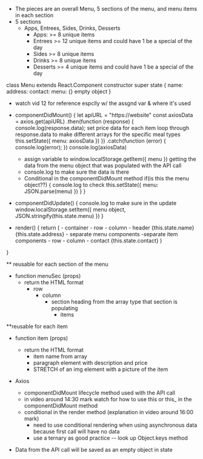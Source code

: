 - The pieces are an overall Menu, 5 sections of the menu, and menu items in each    section
- 5 sections
    - Apps, Entrees, Sides, Drinks, Desserts
        - Apps: >= 8 unique items
        - Entrees >= 12 unique items and could have 1 be a special of the day
        - Sides >= 8 unique items
        - Drinks >= 8 unique items
        - Desserts >= 4 unique items and could have 1 be a special of the day



class Menu extends React.Component
    constructor
        super
        state {
            name:
            address:
            contact:
            menu: {} empty object
        }

- watch vid 12 for reference espclly w/ the assgnd var & where it's used
- componentDidMount() {
    let apiURL = "https://website"
    const axiosData = axios.get(apiURL)
        .then(function (response) {
            console.log(response.data);
            set price data for each item
            loop through response.data to make different arrays for the specific meal types
        this.setState({ menu: axiosData })
        })
        .catch(function (error) {
            console.log(error);
        })
        console.log(axiosData)

    - assign variable to window.localStorage.getItem({ menu }) getting the data from 
        the menu object that was populated with the API call
    - console.log to make sure the data is there   
    - Conditional in the componentDidMount method
    if(is this the menu object??) {
        console.log to check
        this.setState({ menu: JSON.parse(menu) })
    }
}

- componentDidUpdate() {
    console.log to make sure in the update
        window.localStorage.setItem({ menu object, JSON.stringify(this.state.menu) })
}

- render() {
    return (
        - container
            - row
                - column
                    - header {this.state.name} {this.state.address}
            - separate menu components
                -separate item components
            - row
                - column
                    - contact {this.state.contact}
    )

}

** reusable for each section of the menu
- function menuSec (props)
    - return the HTML format
        - row
            - column
                - section heading from the array type that section is populating
                    - items

**reusable for each item
- function item (props)   
    - return the HTML format
        - item name from array
        - paragraph element with description and price
        - STRETCH of an img element with a picture of the item




- Axios
    - componentDidMount lifecycle method used with the API call
    - in video around 14:30 mark watch for how to use this or this_ in the 
        componentDidMount method
    - conditional in the render method (explanation in video around 16:00 mark)
        - need to use conditional rendering when using asynchronous data because 
            first call will have no data
        - use a ternary as good practice -- look up Object.keys method 
- Data from the API call will be saved as an empty object in state
